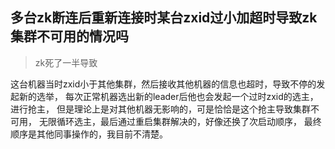  

##  多台zk断连后重新连接时某台zxid过小加超时导致zk集群不可用的情况吗

> zk死了一半导致

这台机器当时zxid小于其他集群，然后接收其他机器的信息也超时，导致不停的发起新的选举，
每次正常机器选出新的leader后他也会发起一个过时zxid的选主，进行抢主，
但是理论上是对其他机器无影响的，可是恰恰是这个抢主导致集群不可用，
无限循环选主，最后通过重启集群解决的，好像还换了次启动顺序，
最终顺序是其他同事操作的，我目前不清楚。
